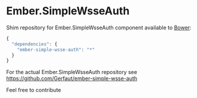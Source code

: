 #  Ember.SimpleWsseAuth

Shim repository for Ember.SimpleWsseAuth component
available to [Bower](http://bower.io):

```js
{
  "dependencies": {
    "ember-simple-wsse-auth": "*"
  }
}
```

For the actual Ember.SimpleWsseAuth repository see
https://github.com/Gerfaut/ember-simple-wsse-auth

Feel free to contribute